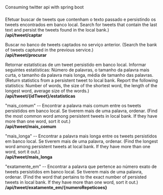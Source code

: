 Consuming twitter api with spring boot

###
Efetuar buscar de tweets que contenham o texto passado e persistindo os tweets encontrados em banco local.
Search for tweets that contain the last text and persist the tweets found in the local bank.)
<br/>
<b>/api/tweet/captar</b>

Buscar no banco de tweets captados no serviço anterior.
(Search the bank of tweets captured in the previous service.)
<br/>
<b>/api/tweet/procurar</b>

Retornar estatísticas de um tweet persistido em banco local. Informar seguintes estatísticas: Número de palavras, o tamanho da palavra mais curta, o tamanho da palavra mais longa, média de tamanho das palavras.
(Return statistics from a persistent tweet to local bank. Report the following statistics: Number of words, the size of the shortest word, the length of the longest word, average size of the words.)
<br/>
<b>/api/tweet/{idTweet}/estatisticas</b>

"mais_comum" -- Encontrar a palavra mais comum entre os tweets persistidos em banco local. Se tiverem mais de uma palavra, ordenar.
(Find the most common word among persistent tweets in local bank. If they have more than one word, sort it out.)
<br/>
<b>/api/tweet/mais_comum</b>

"mais_longa" -- Encontrar a palavra mais longa entre os tweets persistidos em banco local. Se tiverem mais de uma palavra, ordenar.
(Find the longest word among persistent tweets at local bank. If they have more than one word, sort it out.)
<br/>
<b>/api/tweet/mais_longa</b>

"exatamente_em" -- Encontrar a palavra que pertence ao número exato de tweets persistidos em banco local. Se tiverem mais de uma palavra, ordenar.
(Find the word that pertains to the exact number of persisted tweets in local bank. If they have more than one word, sort it out.)
<br/>
<b>/api/tweet/exatamente_em/{numeroRepeticoes}</b>

